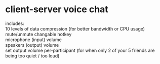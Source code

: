 # client-server voice chat
  
includes:  
10 levels of data compression (for better bandwidth or CPU usage)  
mute/unmute changable hotkey  
microphone (input) volume  
speakers (output) volume  
set output volume per-participant (for when only 2 of your 5 friends are being too quiet / too loud)  
  
